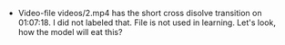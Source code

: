 - Video-file videos/2.mp4 has the short cross disolve transition on 01:07:18. I did not labeled that. File is not used in learning. Let's look, how the model will eat this?
